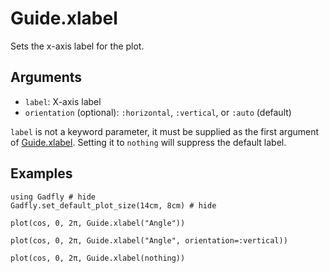 # Guide.xlabel

Sets the x-axis label for the plot.

## Arguments
  * `label`: X-axis label
  * `orientation` (optional): `:horizontal`, `:vertical`, or `:auto` (default)

`label` is not a keyword parameter, it must be supplied as the first
argument of [Guide.xlabel](@ref).  Setting it to `nothing` will suppress
the default label.

## Examples

```@example 1
using Gadfly # hide
Gadfly.set_default_plot_size(14cm, 8cm) # hide
```

```@example 1
plot(cos, 0, 2π, Guide.xlabel("Angle"))
```

```@example 1
plot(cos, 0, 2π, Guide.xlabel("Angle", orientation=:vertical))
```

```@example 1
plot(cos, 0, 2π, Guide.xlabel(nothing))
```
